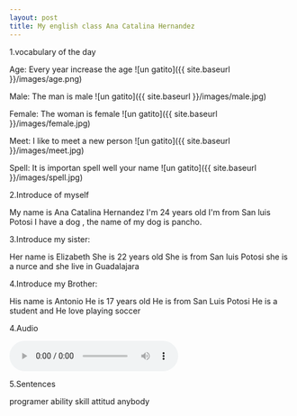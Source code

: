 ```yaml
---
layout: post
title: My english class Ana Catalina Hernandez
---
```


1.vocabulary of the day

Age:
Every year increase the age 
![un gatito]({{ site.baseurl }}/images/age.png)

Male:
The man is male
![un gatito]({{ site.baseurl }}/images/male.jpg)

Female:
The woman is female
![un gatito]({{ site.baseurl }}/images/female.jpg)

Meet:
I like to meet a new person
![un gatito]({{ site.baseurl }}/images/meet.jpg)

Spell:
It is importan spell well your name
![un gatito]({{ site.baseurl }}/images/spell.jpg)


2.Introduce of myself

My name is Ana Catalina Hernandez 
I'm 24 years old
I'm from  San luis Potosi 
I have a dog , the name of my dog is pancho.



3.Introduce my sister:

Her name is Elizabeth 
She is 22 years old 
She is from  San luis Potosi
she is a nurce and she live in Guadalajara



4.Introduce my Brother:


His name is Antonio
He is 17 years old 
He is from San Luis Potosi
He is a student and He love playing soccer





4.Audio

<audio controls="controls">
  <source type="audio/ogg" src="t_voice5080411639279255772.ogg"></source>
  <p>Your browser does not support the audio element.</p>
</audio>

<audio src="t_voice5080411639279255772.ogg"
       autoplay>
  Your browser does not support the <code>audio</code> element.
</audio>



5.Sentences

programer
ability
skill
attitud
anybody




